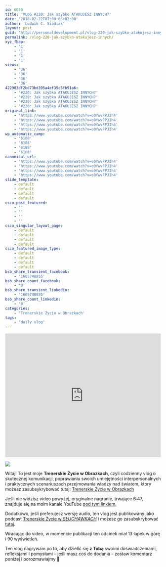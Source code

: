```yaml
---
id: 6650
title: 'VLOG #220: Jak szybko ATAKUJESZ INNYCH?'
date: '2018-02-22T07:00:06+02:00'
author: 'Ludwik C. Siadlak'
layout: post
guid: 'http://personaldevelopment.pl/vlog-220-jak-szybko-atakujesz-innych/'
permalink: /vlog-220-jak-szybko-atakujesz-innych/
xyz_fbap:
    - '1'
    - '1'
    - '1'
    - '1'
views:
    - '36'
    - '36'
    - '36'
    - '36'
422983df2bd73bd395a4ef35c5fb91a6:
    - '#220: Jak szybko ATAKUJESZ INNYCH?'
    - '#220: Jak szybko ATAKUJESZ INNYCH?'
    - '#220: Jak szybko ATAKUJESZ INNYCH?'
    - '#220: Jak szybko ATAKUJESZ INNYCH?'
original_link:
    - 'https://www.youtube.com/watch?v=o0YwvFPJIh4'
    - 'https://www.youtube.com/watch?v=o0YwvFPJIh4'
    - 'https://www.youtube.com/watch?v=o0YwvFPJIh4'
    - 'https://www.youtube.com/watch?v=o0YwvFPJIh4'
wp_automatic_camp:
    - '6188'
    - '6188'
    - '6188'
    - '6188'
canonical_url:
    - 'https://www.youtube.com/watch?v=o0YwvFPJIh4'
    - 'https://www.youtube.com/watch?v=o0YwvFPJIh4'
    - 'https://www.youtube.com/watch?v=o0YwvFPJIh4'
    - 'https://www.youtube.com/watch?v=o0YwvFPJIh4'
slide_template:
    - default
    - default
    - default
    - default
csco_post_featured:
    - ''
    - ''
    - ''
    - ''
csco_singular_layout_page:
    - default
    - default
    - default
    - default
csco_featured_image_type:
    - default
    - default
    - default
    - default
bsb_share_transient_facebook:
    - '1605748855'
bsb_share_count_facebook:
    - '0'
bsb_share_transient_linkedin:
    - '1605748855'
bsb_share_count_linkedin:
    - '0'
categories:
    - 'Trenerskie Życie w Obrazkach'
tags:
    - 'daily vlog'
---
```


<iframe allowfullscreen="allowfullscreen" frameborder="0" height="400" loading="lazy" src="https://www.youtube.com/embed/o0YwvFPJIh4" width="100%"><span class="mce_SELRES_start" data-mce-type="bookmark" style="display: inline-block; width: 0px; overflow: hidden; line-height: 0;">﻿</span></iframe>

[![](http://personaldevelopment.pl/emoji/ludwik-c-siadlak-emoji_20.png)](https://go.siadlak.com/TZWO)

Witaj! To jest moje **Trenerskie Życie w Obrazkach**, czyli codzienny vlog o skutecznej komunikacji, poprawianiu swoich umiejętności interpersonalnych i praktycznych scenariuszach przejmowania władzy nad światem, który możesz zasubsykrybować tutaj: [Trenerskie Życie w Obrazkach](https://go.siadlak.com/TZWO)

Jeśli nie widzisz video powyżej, oryginalne nagranie, trwające 6:47, znajduje się na moim kanale YouTube [pod tym linkiem.](https://www.youtube.com/watch?v=o0YwvFPJIh4)

Dodatkowo, jeśli preferujesz wersję audio, ten vlog jest publikowany jako podcast [Trenerskie Życie w <span style="text-transform:uppercase; font-style: italic;">Słuchawkach</span>](https://go.siadlak.com/TZWS) i możesz go zasubskrybować [tutaj](https://go.siadlak.com/TZWS).

Wracając do video, w momencie publikacji ten odcinek miał 13 łapek w górę i 90 wyświetleń.

Ten vlog nagrywam po to, aby dzielić się **z Tobą** swoimi doświadczeniami, refleksjami i pomysłami – jeśli masz coś do dodania – zostaw komentarz poniżej i porozmawiajmy 🙂